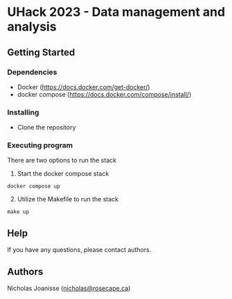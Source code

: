 # UHack 2023 - Data management and analysis

## Getting Started

### Dependencies

* Docker (https://docs.docker.com/get-docker/)
* docker compose (https://docs.docker.com/compose/install/)

### Installing

* Clone the repository

### Executing program

There are two options to run the stack

1. Start the docker compose stack
```
docker compose up
```

2. Utilize the Makefile to run the stack
```
make up
```

## Help

If you have any questions, please contact authors.

## Authors

Nicholas Joanisse (nicholas@rosecape.ca)